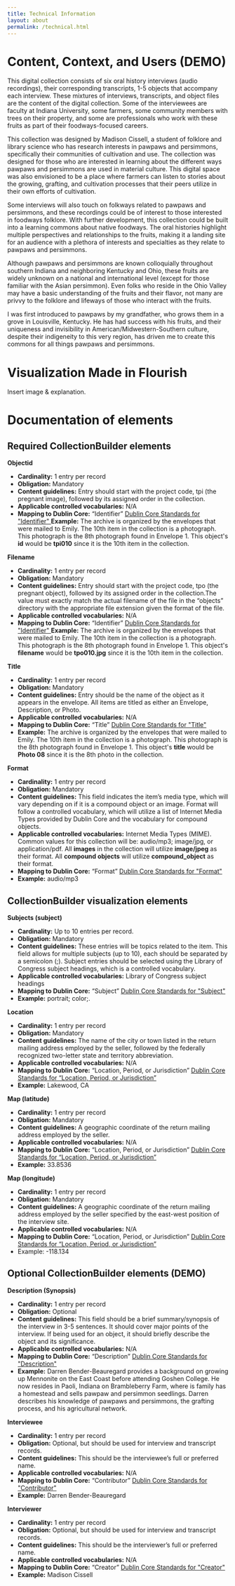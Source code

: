 ```yaml
--- 
title: Technical Information
layout: about
permalink: /technical.html
---
```


# Content, Context, and Users (DEMO)

This digital collection consists of six oral history interviews (audio recordings), their corresponding transcripts, 1-5 objects that accompany each interview. These mixtures of interviews, transcripts, and object files are the content of the digital collection. Some of the interviewees are faculty at Indiana University, some farmers, some community members with trees on their property, and some are professionals who work with these fruits as part of their foodways-focused careers.

This collection was designed by Madison Cissell, a student of folklore and library science who has research interests in pawpaws and persimmons, specifically their communities of cultivation and use. The collection was designed for those who are interested in learning about the different ways pawpaws and persimmons are used in material culture. This digital space was also envisioned to be a place where farmers can listen to stories about the growing, grafting, and cultivation processes that their peers utilize in their own efforts of cultivation. 

Some interviews will also touch on folkways related to pawpaws and persimmons, and these recordings could be of interest to those interested in foodways folklore. With further development, this collection could be built into a learning commons about native foodways. The oral histories highlight multiple perspectives and relationships to the fruits, making it a landing site for an audience with a plethora of interests and specialties as they relate to pawpaws and persimmons. 

Although pawpaws and persimmons are known colloquially throughout southern Indiana and neighboring Kentucky and Ohio, these fruits are widely unknown on a national and international level (except for those familiar with the Asian persimmon). Even folks who reside in the Ohio Valley may have a basic understanding of the fruits and their flavor, not many are privvy to the folklore and lifeways of those who interact with the fruits. 

I was first introduced to pawpaws by my grandfather, who grows them in a grove in Louisville, Kentucky. He has had success with his fruits, and their uniqueness and invisibility in American/Midwestern-Southern culture, despite their indigeneity to this very region, has driven me to create this commons for all things pawpaws and persimmons.

# Visualization Made in Flourish

Insert image & explanation. 

# Documentation of elements
## Required CollectionBuilder elements

**Objectid**
- **Cardinality:** 1 entry per record 
- **Obligation:** Mandatory 
- **Content guidelines:** Entry should start with the project code, tpi (the pregnant image), followed by its assigned order in the collection.
- **Applicable controlled vocabularies:** N/A 
- **Mapping to Dublin Core:** “Identifier” <a href="https://www.dublincore.org/specifications/dublin-core/dcmi-terms/terms/identifier/"> Dublin Core Standards for "Identifier" </a>
**Example:** The archive is organized by the envelopes that were mailed to Emily. The 10th item in the collection is a photograph. This photograph is the 8th photograph found in Envelope 1. This object's **id** would be **tpi010** since it is the 10th item in the collection.

**Filename** 
- **Cardinality:** 1 entry per record
- **Obligation:** Mandatory 
- **Content guidelines:** Entry should start with the project code, tpo (the pregnant object), followed by its assigned order in the collection.The value must exactly match the actual filename of the file in the “objects” directory with the appropriate file extension given the format of the file.
- **Applicable controlled vocabularies:** N/A 
- **Mapping to Dublin Core:** “Identifier” <a href="https://www.dublincore.org/specifications/dublin-core/dcmi-terms/terms/identifier/"> Dublin Core Standards for "Identifier" </a>
**Example:** The archive is organized by the envelopes that were mailed to Emily. The 10th item in the collection is a photograph. This photograph is the 8th photograph found in Envelope 1. This object's **filename** would be **tpo010.jpg** since it is the 10th item in the collection.


**Title**
- **Cardinality:** 1 entry per record
- **Obligation:** Mandatory 
- **Content guidelines:** Entry should be the name of the object as it appears in the envelope. All items are titled as either an Envelope, Description, or Photo.  
- **Applicable controlled vocabularies:** N/A 
- **Mapping to Dublin Core:** “Title” <a href="https://www.dublincore.org/specifications/dublin-core/dcmi-terms/terms/title/"> Dublin Core Standards for "Title" </a> 
- **Example:** The archive is organized by the envelopes that were mailed to Emily. The 10th item in the collection is a photograph. This photograph is the 8th photograph found in Envelope 1. This object's **title** would be **Photo 08** since it is the 8th photo in the collection.

**Format** 
- **Cardinality:** 1 entry per record
- **Obligation:** Mandatory
- **Content guidelines:** This field indicates the item’s media type, which will vary depending on if it is a compound object or an image. Format will follow a controlled vocabulary, which will utilize a list of Internet Media Types provided by Dublin Core and the vocabulary for compound objects.
- **Applicable controlled vocabularies:** Internet Media Types (MIME). Common values for this collection will be: audio/mp3; image/jpg, or application/pdf. All **images** in the collection will utilize **image/jpeg** as their format. All **compound objects** will utilize **compound_object** as their format. 
- **Mapping to Dublin Core:** “Format” <a href="https://www.dublincore.org/specifications/dublin-core/dcmi-terms/elements11/format/"> Dublin Core Standards for "Format" </a>
- **Example:** audio/mp3

## CollectionBuilder visualization elements

**Subjects (subject)**
- **Cardinality:** Up to 10 entries per record.
- **Obligation:** Mandatory
- **Content guidelines:** These entries will be topics related to the item. This field allows for multiple subjects (up to 10), each should be separated by a semicolon (;). Subject entries should be selected using the Library of Congress subject headings, which is a controlled vocabulary.
- **Applicable controlled vocabularies:** Library of Congress subject headings
- **Mapping to Dublin Core:** “Subject” <a href="https://www.dublincore.org/specifications/dublin-core/dcmi-terms/elements11/subject/"> Dublin Core Standards for "Subject" </a>
- **Example:** portrait; color;. 

**Location**
- **Cardinality:** 1 entry per record
- **Obligation:** Mandatory
- **Content guidelines:** The name of the city or town listed in the return mailing address employed by the seller, followed by the federally recognized two-letter state and territory abbreviation.
- **Applicable controlled vocabularies:** N/A
- **Mapping to Dublin Core:** “Location, Period, or Jurisdiction” <a href="https://www.dublincore.org/specifications/dublin-core/dcmi-terms/terms/LocationPeriodOrJurisdiction/"> Dublin Core Standards for “Location, Period, or Jurisdiction” </a> 
- **Example:** Lakewood, CA 

**Map (latitude)**
- **Cardinality:** 1 entry per record
- **Obligation:** Mandatory 
- **Content guidelines:** A geographic coordinate of the return mailing address employed by the seller.
- **Applicable controlled vocabularies:** N/A	
- **Mapping to Dublin Core:** “Location, Period, or Jurisdiction” <a href="https://www.dublincore.org/specifications/dublin-core/dcmi-terms/terms/LocationPeriodOrJurisdiction/"> Dublin Core Standards for “Location, Period, or Jurisdiction” </a> 
- **Example:** 33.8536 


**Map (longitude)**
- **Cardinality:** 1 entry per record 
- **Obligation:** Mandatory
- **Content guidelines:** A geographic coordinate of the return mailing address employed by the seller specified by the east-west position of the interview site.
- **Applicable controlled vocabularies:** N/A 
- **Mapping to Dublin Core:** “Location, Period, or Jurisdiction” <a href="https://www.dublincore.org/specifications/dublin-core/dcmi-terms/terms/LocationPeriodOrJurisdiction/"> Dublin Core Standards for “Location, Period, or Jurisdiction” </a> 
- Example: -118.134 

## Optional CollectionBuilder elements (DEMO)

**Description (Synopsis)**
- **Cardinality:** 1 entry per record
- **Obligation:** Optional
- **Content guidelines:** This field should be a brief summary/synopsis of the interview in 3-5 sentences. It should cover major points of the interview. If being used for an object, it should briefly describe the object and its significance.
- **Applicable controlled vocabularies:** N/A 
- **Mapping to Dublin Core:** “Description” <a href="https://www.dublincore.org/specifications/dublin-core/dcmi-terms/terms/description/"> Dublin Core Standards for "Description" </a>
- **Example:** Darren Bender-Beauregard provides a background on growing up Mennonite on the East Coast before attending Goshen College. He now resides in Paoli, Indiana on Brambleberry Farm, where is family has a homestead and sells pawpaw and persimmon seedlings. Darren describes his knowledge of pawpaws and persimmons, the grafting process, and his agricultural network. 

**Interviewee** 
- **Cardinality:** 1 entry per record 
- **Obligation:** Optional, but should be used for interview and transcript records. 
- **Content guidelines:** This should be the interviewee’s full or preferred name. 
- **Applicable controlled vocabularies:** N/A 
- **Mapping to Dublin Core:** “Contributor” <a href="https://www.dublincore.org/specifications/dublin-core/dcmi-terms/terms/contributor/"> Dublin Core Standards for "Contributor" </a>  
- **Example:** Darren Bender-Beauregard 

**Interviewer**
- **Cardinality:** 1 entry per record 
- **Obligation:** Optional, but should be used for interview and transcript records. 
- **Content guidelines:** This should be the interviewer’s full or preferred name. 
- **Applicable controlled vocabularies:** N/A  
- **Mapping to Dublin Core:** “Creator” <a href="https://www.dublincore.org/specifications/dublin-core/dcmi-terms/terms/creator/"> Dublin Core Standards for "Creator" </a> 
- **Example:** Madison Cissell 